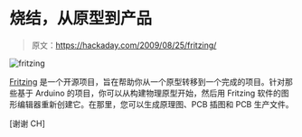 # 烧结，从原型到产品

> 原文：<https://hackaday.com/2009/08/25/fritzing/>

![fritzing](img/6dae0ffed7aeefc05ab6a7f9b74f43bd.png "fritzing")

[Fritzing](http://fritzing.org/) 是一个开源项目，旨在帮助你从一个原型转移到一个完成的项目。针对那些基于 Arduino 的项目，你可以从构建物理原型开始，然后用 Fritzing 软件的图形编辑器重新创建它。在那里，您可以生成原理图、PCB 插图和 PCB 生产文件。

[谢谢 CH]